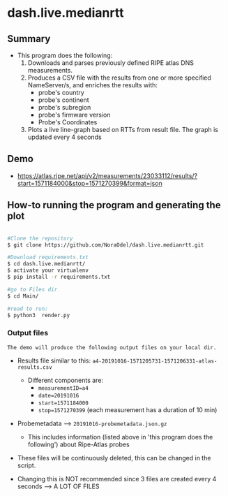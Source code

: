 # dash.live.medianrtt

## Summary

   * This program does the following:
      1. Downloads and parses previously defined RIPE atlas DNS measurements.
      2. Produces a CSV file with the results from one or more specified NameServer/s, and enriches the results with:
         * probe's country
         * probe's continent
         * probe's subregion
         * probe's firmware version
         * Probe's Coordinates
      3. Plots a live line-graph based on RTTs from result file. The graph is updated every 4 seconds



## Demo
   * https://atlas.ripe.net/api/v2/measurements/23033112/results/?start=1571184000&stop=1571270399&format=json


## How-to running the program and generating the plot

 ```bash

 #Clone the repository
 $ git clone https://github.com/NoraOdel/dash.live.medianrtt.git

 #Download requirements.txt
 $ cd dash.live.medianrtt/
 $ activate your virtualenv
 $ pip install -r requirements.txt

 #go to Files dir
 $ cd Main/

 #read to run:
 $ python3  render.py

  ```

### Output files
    The demo will produce the following output files on your local dir.

   * Results file similar to this: ``a4-20191016-1571205731-1571206331-atlas-results.csv``
      * Different components are:
         *  ``measurementID=a4``
         *  ``date=20191016``
         *  ``start=1571184000``
         *  ``stop=1571270399``
              (each measurement has a duration of 10 min)

   * Probemetadata --> ``20191016-probemetadata.json.gz``
     * This includes information (listed above in 'this program does the following')
       about Ripe-Atlas probes

   * These files will be continuously deleted, this can be changed in the script.
   * Changing this is NOT recommended since 3 files are created every 4 seconds --> A LOT OF FILES

